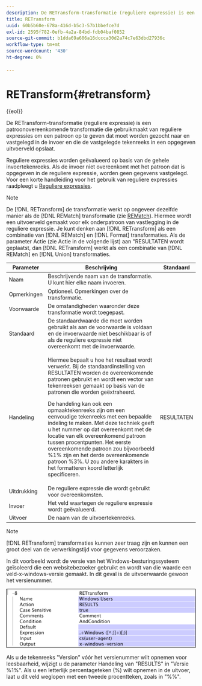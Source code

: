 ```yaml
---
description: De RETransform-transformatie (reguliere expressie) is een patroonovereenkomende transformatie die gebruikmaakt van reguliere expressies om een patroon op te geven dat moet worden gezocht naar en vastgelegd in de invoer en die de vastgelegde tekenreeks in een opgegeven uitvoerveld opslaat.
title: RETransform
uuid: 60b5b60e-678a-416d-b5c3-57b1bbefce7d
exl-id: 2595f782-0efb-4a2a-84bd-fdb04baf0852
source-git-commit: b1dda69a606a16dccca30d2a74c7e63dbd27936c
workflow-type: tm+mt
source-wordcount: '430'
ht-degree: 0%

---
```


# RETransform{#retransform}

{{eol}}

De RETransform-transformatie (reguliere expressie) is een patroonovereenkomende transformatie die gebruikmaakt van reguliere expressies om een patroon op te geven dat moet worden gezocht naar en vastgelegd in de invoer en die de vastgelegde tekenreeks in een opgegeven uitvoerveld opslaat.

Reguliere expressies worden geëvalueerd op basis van de gehele invoertekenreeks. Als de invoer niet overeenkomt met het patroon dat is opgegeven in de reguliere expressie, worden geen gegevens vastgelegd. Voor een korte handleiding voor het gebruik van reguliere expressies raadpleegt u [Reguliere expressies](../../../../../home/c-dataset-const-proc/c-reg-exp.md#concept-070077baa419475094ef0469e92c5b9c).

>[!NOTE]
>
>De [!DNL RETransform] de transformatie werkt op ongeveer dezelfde manier als de [!DNL REMatch] transformatie (zie [REMatch](../../../../../home/c-dataset-const-proc/c-data-trans/c-transf-types/c-standard-transf/c-rematch.md#concept-7f0b1caad1df46aabef4448f88261a8e)). Hiermee wordt een uitvoerveld gemaakt voor elk onderpatroon van vastlegging in de reguliere expressie. Je kunt denken aan [!DNL RETransform] als een combinatie van [!DNL REMatch] en [!DNL Format] transformaties. Als de parameter Actie (zie Actie in de volgende lijst) aan &quot;RESULTATEN wordt geplaatst, dan [!DNL RETransform] werkt als een combinatie van [!DNL REMatch] en [!DNL Union] transformaties.

<table id="table_51B7342E6A5E4E31913BD0F6A6ACC424"> 
 <thead> 
  <tr> 
   <th colname="col1" class="entry"> Parameter </th> 
   <th colname="col2" class="entry"> Beschrijving </th> 
   <th colname="col3" class="entry"> Standaard </th> 
  </tr> 
 </thead>
 <tbody> 
  <tr> 
   <td colname="col1"> Naam </td> 
   <td colname="col2"> Beschrijvende naam van de transformatie. U kunt hier elke naam invoeren. </td> 
   <td colname="col3"></td> 
  </tr> 
  <tr> 
   <td colname="col1"> Opmerkingen </td> 
   <td colname="col2"> Optioneel. Opmerkingen over de transformatie. </td> 
   <td colname="col3"></td> 
  </tr> 
  <tr> 
   <td colname="col1"> Voorwaarde </td> 
   <td colname="col2"> De omstandigheden waaronder deze transformatie wordt toegepast. </td> 
   <td colname="col3"></td> 
  </tr> 
  <tr> 
   <td colname="col1"> Standaard </td> 
   <td colname="col2"> De standaardwaarde die moet worden gebruikt als aan de voorwaarde is voldaan en de invoerwaarde niet beschikbaar is of als de reguliere expressie niet overeenkomt met de invoerwaarde. </td> 
   <td colname="col3"></td> 
  </tr> 
  <tr> 
   <td colname="col1"> Handeling </td> 
   <td colname="col2"> <p>Hiermee bepaalt u hoe het resultaat wordt verwerkt. Bij de standaardinstelling van RESULTATEN worden de overeenkomende patronen gebruikt en wordt een vector van tekenreeksen gemaakt op basis van de patronen die worden geëxtraheerd. </p> <p> De handeling kan ook een opmaaktekenreeks zijn om een eenvoudige tekenreeks met een bepaalde indeling te maken. Met deze techniek geeft u het nummer op dat overeenkomt met de locatie van elk overeenkomend patroon tussen procentpunten. Het eerste overeenkomende patroon zou bijvoorbeeld %1% zijn en het derde overeenkomende patroon %3%. U zou andere karakters in het formatteren koord letterlijk specificeren. </p> </td> 
   <td colname="col3"> RESULTATEN </td> 
  </tr> 
  <tr> 
   <td colname="col1"> Uitdrukking </td> 
   <td colname="col2"> De reguliere expressie die wordt gebruikt voor overeenkomsten. </td> 
   <td colname="col3"></td> 
  </tr> 
  <tr> 
   <td colname="col1"> Invoer </td> 
   <td colname="col2"> Het veld waartegen de reguliere expressie wordt geëvalueerd. </td> 
   <td colname="col3"></td> 
  </tr> 
  <tr> 
   <td colname="col1"> Uitvoer </td> 
   <td colname="col2"> De naam van de uitvoertekenreeks. </td> 
   <td colname="col3"></td> 
  </tr> 
 </tbody> 
</table>

>[!NOTE]
>
>[!DNL RETransform] transformaties kunnen zeer traag zijn en kunnen een groot deel van de verwerkingstijd voor gegevens veroorzaken.

In dit voorbeeld wordt de versie van het Windows-besturingssysteem geïsoleerd die een websitebezoeker gebruikt en wordt van die waarde een veld-x-windows-versie gemaakt. In dit geval is de uitvoerwaarde gewoon het versienummer.

![](assets/cfg_TransformationType_RegularExpression.png)

Als u de tekenreeks &quot;Version&quot; vóór het versienummer wilt opnemen voor leesbaarheid, wijzigt u de parameter Handeling van &quot;RESULTS&quot; in &quot;Versie %1%&quot;. Als u een letterlijk percentageteken (%) wilt opnemen in de uitvoer, laat u dit veld weglopen met een tweede procentteken, zoals in &quot;%%&quot;.
